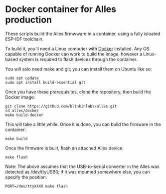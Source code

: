 # Docker container for Alles production

These scripts build the Alles firmwware in a container, using a fully isloated
ESP-IDF toolchain.

To build it, you'll need a Linux computer with [Docker](https://docs.docker.com/engine/install/ubuntu/) installed. Any OS capable of running Docker can work to build the image, however a Linux-based system is required to flash devices through the container.

You will aslo need make and git; you can install them on Ubuntu like so:

    sudo apt update
    sudo apt install build-essential git

Once you have these prerequisites, clone the repository, then build the Docker image:

    git clone https://github.com/blinkinlabs/alles.git
    cd alles/docker
    make build-docker

This will take a little while. Once it is done, you can build the firmware in the container:

    make build

Once the firmware is built, flash an attached Alles device:

    make flash

Note: The above assumes that the USB-to-serial converter in the Alles was detected as /dev/ttyUSB0; if it was mounted somewhere else, you can specify the position:

    PORT=/dev/ttyXXXX make flash

